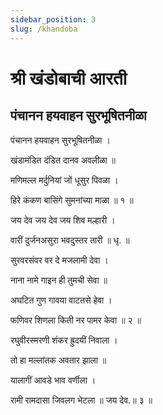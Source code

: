 ```yaml
---
sidebar_position: 3
slug: /khandoba
---
```

# श्री खंडोबाची आरती 
## पंचानन हयवाहन सुरभूषितनीळा 

पंचानन हयवाहन सुरभूषितनीळा ।

खंडामंडित दंडित दानव अवलीळा ॥

मणिमल्ल मर्दुनियां जों धूसुर पिवळा ।

हिरे कंकण बासिंगे सुमनांच्या माळा ॥ १ ॥

जय देव जय देव जय शिव मल्हारी ।

वारीं दुर्जनअसुरा भवदुस्तर तारी ॥ धृ. ॥

सुरवरसंवर वर दे मजलामी देवा ।

नाना नामे गाइन ही तुमची सेवा ॥

अघटित गुण गावया वाटतसे हेवा ।

फणिवर शिणला किती नर पामर केवा ॥ २ ॥

रघुवीरस्मरणी शंकर ह्रुदयीं निवाला ।

तो हा मल्लांतक अवतार झाला ॥

यालागीं आवडे भाव वर्णीला ।

रामी रामदासा जिवलग भेटला ॥ जय देव.॥ ३ ॥